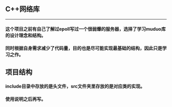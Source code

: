 ## C++网络库
---

#### 这个项目之前有自己了解过epoll写过一个很弱爆的服务器，选择了学习muduo库的设计理念和结构。
#### 同时根据自身需求减少了代码量，目的也是尽可能实现最基础的结构，因此只是学习之作。

## 项目结构
#### include目录中存放的是头文件，src文件夹里存放的是对应类的实现。
#### 使用说明之后再写。